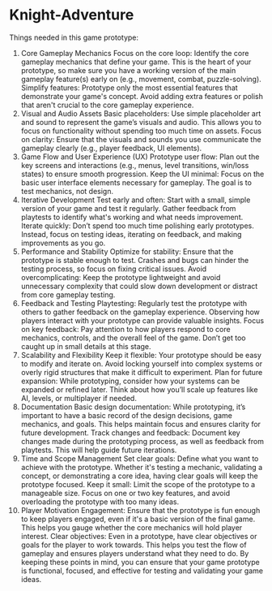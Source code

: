 # Knight-Adventure

Things needed in this game prototype:

1. Core Gameplay Mechanics
Focus on the core loop: Identify the core gameplay mechanics that define your game. This is the heart of your prototype, so make sure you have a working version of the main gameplay feature(s) early on (e.g., movement, combat, puzzle-solving).
Simplify features: Prototype only the most essential features that demonstrate your game's concept. Avoid adding extra features or polish that aren't crucial to the core gameplay experience.
2. Visual and Audio Assets
Basic placeholders: Use simple placeholder art and sound to represent the game’s visuals and audio. This allows you to focus on functionality without spending too much time on assets.
Focus on clarity: Ensure that the visuals and sounds you use communicate the gameplay clearly (e.g., player feedback, UI elements).
3. Game Flow and User Experience (UX)
Prototype user flow: Plan out the key screens and interactions (e.g., menus, level transitions, win/loss states) to ensure smooth progression.
Keep the UI minimal: Focus on the basic user interface elements necessary for gameplay. The goal is to test mechanics, not design.
4. Iterative Development
Test early and often: Start with a small, simple version of your game and test it regularly. Gather feedback from playtests to identify what's working and what needs improvement.
Iterate quickly: Don’t spend too much time polishing early prototypes. Instead, focus on testing ideas, iterating on feedback, and making improvements as you go.
5. Performance and Stability
Optimize for stability: Ensure that the prototype is stable enough to test. Crashes and bugs can hinder the testing process, so focus on fixing critical issues.
Avoid overcomplicating: Keep the prototype lightweight and avoid unnecessary complexity that could slow down development or distract from core gameplay testing.
6. Feedback and Testing
Playtesting: Regularly test the prototype with others to gather feedback on the gameplay experience. Observing how players interact with your prototype can provide valuable insights.
Focus on key feedback: Pay attention to how players respond to core mechanics, controls, and the overall feel of the game. Don’t get too caught up in small details at this stage.
7. Scalability and Flexibility
Keep it flexible: Your prototype should be easy to modify and iterate on. Avoid locking yourself into complex systems or overly rigid structures that make it difficult to experiment.
Plan for future expansion: While prototyping, consider how your systems can be expanded or refined later. Think about how you’ll scale up features like AI, levels, or multiplayer if needed.
8. Documentation
Basic design documentation: While prototyping, it’s important to have a basic record of the design decisions, game mechanics, and goals. This helps maintain focus and ensures clarity for future development.
Track changes and feedback: Document key changes made during the prototyping process, as well as feedback from playtests. This will help guide future iterations.
9. Time and Scope Management
Set clear goals: Define what you want to achieve with the prototype. Whether it's testing a mechanic, validating a concept, or demonstrating a core idea, having clear goals will keep the prototype focused.
Keep it small: Limit the scope of the prototype to a manageable size. Focus on one or two key features, and avoid overloading the prototype with too many ideas.
10. Player Motivation
Engagement: Ensure that the prototype is fun enough to keep players engaged, even if it's a basic version of the final game. This helps you gauge whether the core mechanics will hold player interest.
Clear objectives: Even in a prototype, have clear objectives or goals for the player to work towards. This helps you test the flow of gameplay and ensures players understand what they need to do.
By keeping these points in mind, you can ensure that your game prototype is functional, focused, and effective for testing and validating your game ideas.
